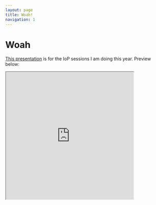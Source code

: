 ```yaml
---
layout: page
title: Woah!
navigation: 1
---
```

# Woah

[This presentation](http://jrowing.com/iop/otherthings/woah#/) is for the IoP sessions I am doing this year. Preview below:

<iframe width="400" height="400" marginheight="0" marginwidth="0" src="http://jrowing.com/iop/otherthings/woah#/">
  <p>Your browser does not support iframes.</p>
</iframe>
